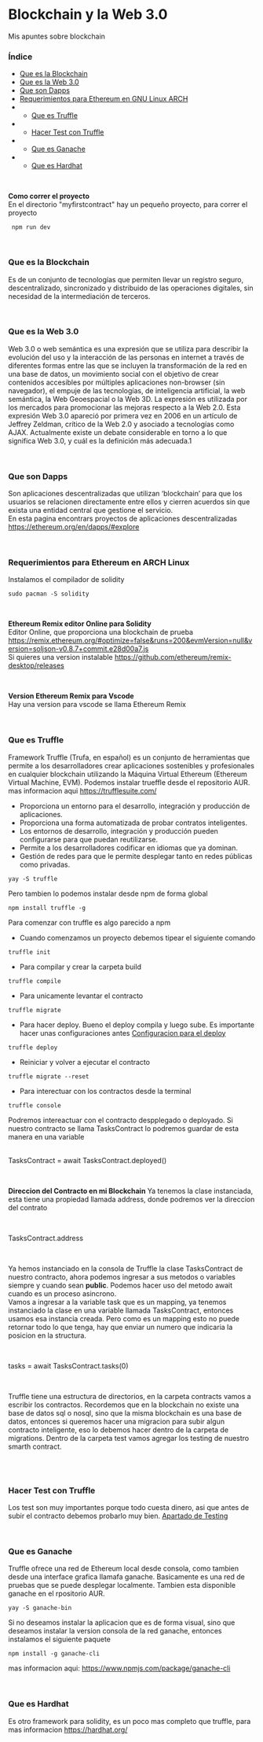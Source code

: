 # Blockchain y la Web 3.0
Mis apuntes sobre blockchain

 
### Índice 
* [Que es la Blockchain](#Blockchain)
* [Que es la Web 3.0](#web3)
* [Que son Dapps](#dapps)
* [Requerimientos para Ethereum en GNU Linux ARCH](#req_ethereum)
* * [Que es Truffle](#Truffle)
* * [Hacer Test con Truffle](#testTruffle)
* * [Que es Ganache](#ganache)
* * [Que es Hardhat](#hardhat)




 <br/>

 **Como correr el proyecto**  
 En el directorio "myfirstcontract" hay un pequeño proyecto, 
 para correr el proyecto
```
 npm run dev
```

 <br/>
 
  <a name="Blockchain"></a>
### **Que es la Blockchain**
 Es de un conjunto de tecnologías que permiten llevar un registro seguro, descentralizado, sincronizado y distribuido de las operaciones digitales, sin necesidad de la intermediación de terceros.


</br>

  <a name="web3"></a>
### **Que es la Web 3.0**
Web 3.0 o web semántica es una expresión que se utiliza para describir la evolución del uso y la interacción de las personas en internet a través de diferentes formas entre las que se incluyen la transformación de la red en una base de datos, un movimiento social con el objetivo de crear contenidos accesibles por múltiples aplicaciones non-browser (sin navegador), el empuje de las tecnologías, de inteligencia artificial, la web semántica, la Web Geoespacial o la Web 3D. La expresión es utilizada por los mercados para promocionar las mejoras respecto a la Web 2.0. Esta expresión Web 3.0 apareció por primera vez en 2006 en un artículo de Jeffrey Zeldman, crítico de la Web 2.0 y asociado a tecnologías como AJAX. Actualmente existe un debate considerable en torno a lo que significa Web 3.0, y cuál es la definición más adecuada.1

</br>

 <a name="dapps"></a>
### **Que son Dapps**
Son aplicaciones descentralizadas que utilizan ‘blockchain’ para que los usuarios se relacionen directamente entre ellos y cierren acuerdos sin que exista una entidad central que gestione el servicio.  
En esta pagina encontrars proyectos de aplicaciones descentralizadas
https://ethereum.org/en/dapps/#explore

</br>

 <a name="req_ethereum"></a>
### **Requerimientos para Ethereum en ARCH Linux**
Instalamos el compilador de solidity
```
sudo pacman -S solidity
```

</br>

**Ethereum Remix editor Online para Solidity**  
Editor Online, que proporciona una blockchain de prueba
https://remix.ethereum.org/#optimize=false&runs=200&evmVersion=null&version=soljson-v0.8.7+commit.e28d00a7.js  
Si quieres una version instalable
https://github.com/ethereum/remix-desktop/releases

</br>

**Version Ethereum Remix para Vscode**  
Hay una version para vscode se llama Ethereum Remix


</br>

  <a name="Truffle"></a>
### **Que es Truffle**
Framework Truffle (Trufa, en español) es un conjunto de herramientas que permite a los desarrolladores crear aplicaciones sostenibles y profesionales en cualquier blockchain utilizando la Máquina Virtual Ethereum (Ethereum Virtual Machine, EVM). Podemos instalar trueffle desde el repositorio AUR. mas informacion aqui https://trufflesuite.com/


* Proporciona un entorno para el desarrollo, integración y producción de aplicaciones.
* Proporciona una forma automatizada de probar contratos inteligentes.
* Los entornos de desarrollo, integración y producción pueden configurarse para que puedan reutilizarse.
* Permite a los desarrolladores codificar en idiomas que ya dominan.
* Gestión de redes para que le permite desplegar  tanto en redes públicas como privadas.  

```
yay -S truffle
```

Pero tambien lo podemos instalar desde npm de forma global
```
npm install truffle -g
```
Para comenzar con truffle es algo parecido a npm
* Cuando comenzamos un proyecto debemos tipear el siguiente comando
```
truffle init
```
* Para compilar y crear la carpeta build
```
truffle compile
```
* Para unicamente levantar el contracto
```
truffle migrate
```
* Para hacer deploy. Bueno el deploy compila y luego sube. Es importante hacer unas configuraciones antes
[Configuracion para el deploy](https://github.com/l337quez/blockchain/blob/main/how%20make%20deploy.md) 
```
truffle deploy
```

* Reiniciar y volver a ejecutar el contracto
```
truffle migrate --reset
```
* Para interectuar con los contractos desde la terminal  
```
truffle console
```
Podremos intereactuar con el contracto despplegado o deployado. Si nuestro contracto se llama TasksContract lo podremos guardar de esta manera en una variable  
 <br/>

TasksContract = await TasksContract.deployed()  

 <br/>

**Direccion del Contracto en mi Blockchain**
Ya tenemos la clase instanciada, esta tiene una propiedad llamada address, donde podremos ver la direccion del contrato

<br/>

TasksContract.address

<br/>

Ya hemos instanciado en la consola de Truffle la clase TasksContract de nuestro contracto, ahora podemos ingresar a sus metodos o variables siempre y cuando sean **public**. Podemos hacer uso del metodo await cuando es un proceso asincrono.  
Vamos a ingresar a la variable task que es un mapping, ya tenemos instanciado la clase en una variable llamada TasksContract, entonces usamos esa instancia creada. Pero como es un mapping esto no puede retornar todo lo que tenga, hay que enviar un numero que indicaria la posicion en la structura.

 <br/>

 tasks = await TasksContract.tasks(0)  

  <br/>

 Truffle tiene una estructura de directorios, en la carpeta contracts vamos a escribir los contractos. Recordemos que en la blockchain no existe una base de datos sql o nosql, sino que la misma blockchain es una base de datos, entonces si queremos hacer una migracion para subir algun contracto inteligente, eso lo debemos hacer dentro de la carpeta de migrations. Dentro de la carpeta test vamos agregar los testing de nuestro smarth contract.

<br/>

<br/>

  <a name="testTruffle"></a>
### **Hacer Test con Truffle**
Los test son muy importantes porque todo cuesta dinero, asi que antes de subir el contracto debemos probarlo muy bien.  [Apartado de Testing](https://github.com/l337quez/blockchain/blob/main/how%20make%20test.md) 

<br/>

  <a name="ganache"></a>
### **Que es Ganache**
Truffle ofrece una red de Ethereum local desde consola, como tambien desde una interface grafica llamafa ganache. Basicamente es una red de pruebas que se puede desplegar localmente. Tambien esta disponible ganache en el rpositorio AUR.
```
yay -S ganache-bin
```
Si no deseamos instalar la aplicacion que es de forma visual, sino que deseamos instalar la version consola de la red ganache, entonces instalamos el siguiente paquete
```
npm install -g ganache-cli
```
mas informacion aqui: https://www.npmjs.com/package/ganache-cli


</br>


<a name="hardhat"></a>
### **Que es Hardhat**
Es otro framework para solidity, es un poco mas completo que truffle, para mas informacion 
https://hardhat.org/
